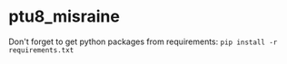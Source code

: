 # ptu8_misraine

Don't forget to get python packages from requirements:
`pip install -r requirements.txt`

